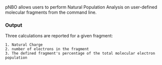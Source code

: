 pNBO allows users to perform Natural Population Analysis on user-defined molecular fragments from the command line.  

### Output ###
Three calculations are reported for a given fragment:  
```
1. Natural Charge
2. number of electrons in the fragment
3. The defined fragment's percentage of the total molecular electron population  
```




